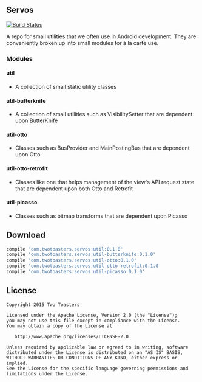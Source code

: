 Servos
------

[![Build Status](https://magnum.travis-ci.com/twotoasters/servos.svg?token=w2dnq6rpzQyKVx2ZAHkY&branch=master)](https://magnum.travis-ci.com/twotoasters/servos)

A repo for small utilities that we often use in Android development. They are conveniently broken up into small modules for à la carte use.

### Modules

#### util

- A collection of small static utility classes

#### util-butterknife

- A collection of small utilities such as VisibilitySetter that are dependent upon ButterKnife 

#### util-otto

- Classes such as BusProvider and MainPostingBus that are dependent upon Otto

#### util-otto-retrofit

- Classes like one that helps management of the view's API request state that are dependent upon both Otto and Retrofit

#### util-picasso

- Classes such as bitmap transforms that are dependent upon Picasso

Download
--------

```groovy
compile 'com.twotoasters.servos:util:0.1.0'
compile 'com.twotoasters.servos:util-butterknife:0.1.0'
compile 'com.twotoasters.servos:util-otto:0.1.0'
compile 'com.twotoasters.servos:util-otto-retrofit:0.1.0'
compile 'com.twotoasters.servos:util-picasso:0.1.0'
```

License
-------

    Copyright 2015 Two Toasters

    Licensed under the Apache License, Version 2.0 (the "License");
    you may not use this file except in compliance with the License.
    You may obtain a copy of the License at

       http://www.apache.org/licenses/LICENSE-2.0

    Unless required by applicable law or agreed to in writing, software
    distributed under the License is distributed on an "AS IS" BASIS,
    WITHOUT WARRANTIES OR CONDITIONS OF ANY KIND, either express or implied.
    See the License for the specific language governing permissions and
    limitations under the License.
